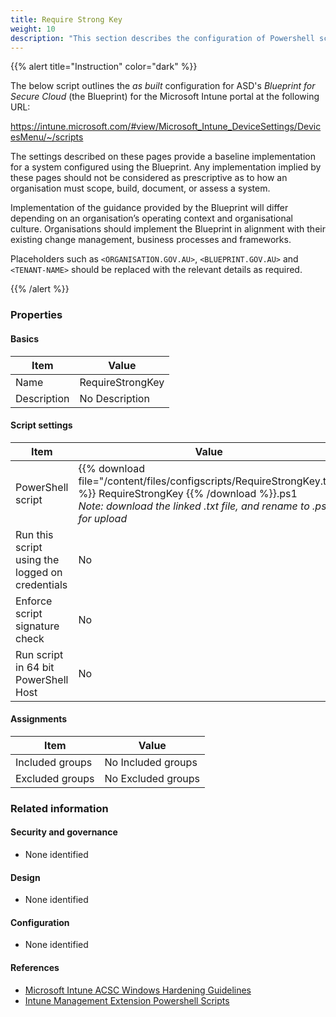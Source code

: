 ```yaml
---
title: Require Strong Key
weight: 10
description: "This section describes the configuration of Powershell scripts within Microsoft Intune associated with systems built according to the guidance provided by ASD's Blueprint for Secure Cloud."
---
```


{{% alert title="Instruction" color="dark" %}}

The below script outlines the _as built_ configuration for ASD's _Blueprint for Secure Cloud_ (the Blueprint) for the Microsoft Intune portal at the following URL:

<https://intune.microsoft.com/#view/Microsoft_Intune_DeviceSettings/DevicesMenu/~/scripts>

The settings described on these pages provide a baseline implementation for a system configured using the Blueprint. Any implementation implied by these pages should not be considered as prescriptive as to how an organisation must scope, build, document, or assess a system.

Implementation of the guidance provided by the Blueprint will differ depending on an organisation’s operating context and organisational culture. Organisations should implement the Blueprint in alignment with their existing change management, business processes and frameworks.

Placeholders such as `<ORGANISATION.GOV.AU>`, `<BLUEPRINT.GOV.AU>` and `<TENANT-NAME>` should be replaced with the relevant details as required.

{{% /alert %}}

### Properties

#### Basics

| Item        | Value            |
| ----------- | ---------------- |
| Name        | RequireStrongKey |
| Description | No Description   |

#### Script settings

| Item                                            | Value                                                                                                                                                                                      |
| ----------------------------------------------- | ------------------------------------------------------------------------------------------------------------------------------------------------------------------------------------------ |
| PowerShell script                               | {{% download file="/content/files/configscripts/RequireStrongKey.txt" %}} RequireStrongKey {{% /download %}}.ps1 <br> _Note: download the linked .txt file, and rename to .ps1 for upload_ |
| Run this script using the logged on credentials | No                                                                                                                                                                                         |
| Enforce script signature check                  | No                                                                                                                                                                                         |
| Run script in 64 bit PowerShell Host            | No                                                                                                                                                                                         |

#### Assignments

| Item            | Value              |
| --------------- | ------------------ |
| Included groups | No Included groups |
| Excluded groups | No Excluded groups |

### Related information

#### Security and governance

- None identified

#### Design

- None identified

#### Configuration

- None identified

#### References

- [Microsoft Intune ACSC Windows Hardening Guidelines](https://github.com/microsoft/Intune-ACSC-Windows-Hardening-Guidelines)
- [Intune Management Extension Powershell Scripts](https://docs.microsoft.com/mem/intune/apps/intune-management-extension)
